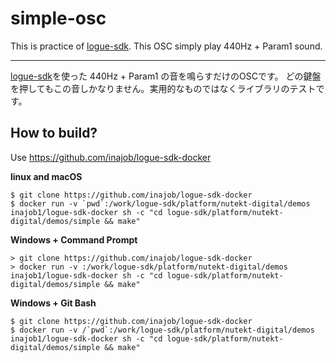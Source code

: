 # simple-osc

This is practice of [logue-sdk](https://github.com/korginc/logue-sdk).
This OSC simply play 440Hz + Param1 sound.

---

[logue-sdk](https://github.com/korginc/logue-sdk)を使った 440Hz + Param1 の音を鳴らすだけのOSCです。
どの鍵盤を押してもこの音しかなりません。実用的なものではなくライブラリのテストです。

## How to build?

Use https://github.com/inajob/logue-sdk-docker

**linux and macOS**

```
$ git clone https://github.com/inajob/logue-sdk-docker
$ docker run -v `pwd`:/work/logue-sdk/platform/nutekt-digital/demos inajob1/logue-sdk-docker sh -c "cd logue-sdk/platform/nutekt-digital/demos/simple && make"
```

**Windows + Command Prompt**

```
> git clone https://github.com/inajob/logue-sdk-docker
> docker run -v :/work/logue-sdk/platform/nutekt-digital/demos inajob1/logue-sdk-docker sh -c "cd logue-sdk/platform/nutekt-digital/demos/simple && make"
```

**Windows + Git Bash**

```
$ git clone https://github.com/inajob/logue-sdk-docker
$ docker run -v /`pwd`:/work/logue-sdk/platform/nutekt-digital/demos inajob1/logue-sdk-docker sh -c "cd logue-sdk/platform/nutekt-digital/demos/simple && make"
```
